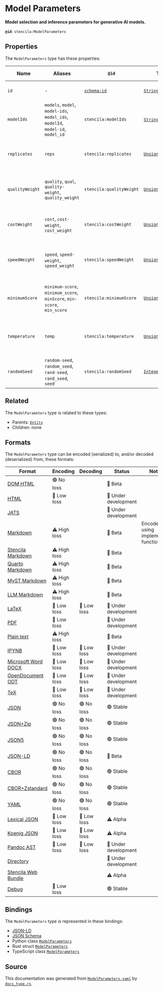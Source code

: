 # Model Parameters

**Model selection and inference parameters for generative AI models.**

**`@id`**: `stencila:ModelParameters`

## Properties

The `ModelParameters` type has these properties:

| Name            | Aliases                                                                        | `@id`                                | Type                                                                                                               | Description                                             | Inherited from                                                                                   |
| --------------- | ------------------------------------------------------------------------------ | ------------------------------------ | ------------------------------------------------------------------------------------------------------------------ | ------------------------------------------------------- | ------------------------------------------------------------------------------------------------ |
| `id`            | -                                                                              | [`schema:id`](https://schema.org/id) | [`String`](https://github.com/stencila/stencila/blob/main/docs/reference/schema/data/string.md)                    | The identifier for this item.                           | [`Entity`](https://github.com/stencila/stencila/blob/main/docs/reference/schema/other/entity.md) |
| `modelIds`      | `models`, `model`, `model-ids`, `model_ids`, `modelId`, `model-id`, `model_id` | `stencila:modelIds`                  | [`String`](https://github.com/stencila/stencila/blob/main/docs/reference/schema/data/string.md)*                   | The ids of the models to select.                        | -                                                                                                |
| `replicates`    | `reps`                                                                         | `stencila:replicates`                | [`UnsignedInteger`](https://github.com/stencila/stencila/blob/main/docs/reference/schema/data/unsigned-integer.md) | The number of replicate inferences to run per model id. | -                                                                                                |
| `qualityWeight` | `quality`, `qual`, `quality-weight`, `quality_weight`                          | `stencila:qualityWeight`             | [`UnsignedInteger`](https://github.com/stencila/stencila/blob/main/docs/reference/schema/data/unsigned-integer.md) | The relative weighting given to model quality (0-100).  | -                                                                                                |
| `costWeight`    | `cost`, `cost-weight`, `cost_weight`                                           | `stencila:costWeight`                | [`UnsignedInteger`](https://github.com/stencila/stencila/blob/main/docs/reference/schema/data/unsigned-integer.md) | The relative weighting given to model cost (0-100).     | -                                                                                                |
| `speedWeight`   | `speed`, `speed-weight`, `speed_weight`                                        | `stencila:speedWeight`               | [`UnsignedInteger`](https://github.com/stencila/stencila/blob/main/docs/reference/schema/data/unsigned-integer.md) | The relative weighting given to model speed (0-100).    | -                                                                                                |
| `minimumScore`  | `minimum-score`, `minimum_score`, `minScore`, `min-score`, `min_score`         | `stencila:minimumScore`              | [`UnsignedInteger`](https://github.com/stencila/stencila/blob/main/docs/reference/schema/data/unsigned-integer.md) | The minimum score for models to be selected (0-100).    | -                                                                                                |
| `temperature`   | `temp`                                                                         | `stencila:temperature`               | [`UnsignedInteger`](https://github.com/stencila/stencila/blob/main/docs/reference/schema/data/unsigned-integer.md) | The temperature option for model inference (0-100).     | -                                                                                                |
| `randomSeed`    | `random-seed`, `random_seed`, `rand-seed`, `rand_seed`, `seed`                 | `stencila:randomSeed`                | [`Integer`](https://github.com/stencila/stencila/blob/main/docs/reference/schema/data/integer.md)                  | The random seed used for the model (if possible)        | -                                                                                                |

## Related

The `ModelParameters` type is related to these types:

- Parents: [`Entity`](https://github.com/stencila/stencila/blob/main/docs/reference/schema/other/entity.md)
- Children: none

## Formats

The `ModelParameters` type can be encoded (serialized) to, and/or decoded (deserialized) from, these formats:

| Format                                                                                               | Encoding     | Decoding   | Status              | Notes                              |
| ---------------------------------------------------------------------------------------------------- | ------------ | ---------- | ------------------- | ---------------------------------- |
| [DOM HTML](https://github.com/stencila/stencila/blob/main/docs/reference/formats/dom.html.md)        | 🟢 No loss    |            | 🔶 Beta              |                                    |
| [HTML](https://github.com/stencila/stencila/blob/main/docs/reference/formats/html.md)                | 🔷 Low loss   |            | 🚧 Under development |                                    |
| [JATS](https://github.com/stencila/stencila/blob/main/docs/reference/formats/jats.md)                |              |            | 🚧 Under development |                                    |
| [Markdown](https://github.com/stencila/stencila/blob/main/docs/reference/formats/md.md)              | ⚠️ High loss |            | 🔶 Beta              | Encoded using implemented function |
| [Stencila Markdown](https://github.com/stencila/stencila/blob/main/docs/reference/formats/smd.md)    | ⚠️ High loss |            | 🔶 Beta              |                                    |
| [Quarto Markdown](https://github.com/stencila/stencila/blob/main/docs/reference/formats/qmd.md)      | ⚠️ High loss |            | 🔶 Beta              |                                    |
| [MyST Markdown](https://github.com/stencila/stencila/blob/main/docs/reference/formats/myst.md)       | ⚠️ High loss |            | 🔶 Beta              |                                    |
| [LLM Markdown](https://github.com/stencila/stencila/blob/main/docs/reference/formats/llmd.md)        | ⚠️ High loss |            | 🔶 Beta              |                                    |
| [LaTeX](https://github.com/stencila/stencila/blob/main/docs/reference/formats/latex.md)              | 🔷 Low loss   | 🔷 Low loss | 🚧 Under development |                                    |
| [PDF](https://github.com/stencila/stencila/blob/main/docs/reference/formats/pdf.md)                  | 🔷 Low loss   |            | 🚧 Under development |                                    |
| [Plain text](https://github.com/stencila/stencila/blob/main/docs/reference/formats/text.md)          | ⚠️ High loss |            | 🔶 Beta              |                                    |
| [IPYNB](https://github.com/stencila/stencila/blob/main/docs/reference/formats/ipynb.md)              | 🔷 Low loss   | 🔷 Low loss | 🚧 Under development |                                    |
| [Microsoft Word DOCX](https://github.com/stencila/stencila/blob/main/docs/reference/formats/docx.md) | 🔷 Low loss   | 🔷 Low loss | 🚧 Under development |                                    |
| [OpenDocument ODT](https://github.com/stencila/stencila/blob/main/docs/reference/formats/odt.md)     | 🔷 Low loss   | 🔷 Low loss | 🚧 Under development |                                    |
| [TeX](https://github.com/stencila/stencila/blob/main/docs/reference/formats/tex.md)                  | 🔷 Low loss   | 🔷 Low loss | 🚧 Under development |                                    |
| [JSON](https://github.com/stencila/stencila/blob/main/docs/reference/formats/json.md)                | 🟢 No loss    | 🟢 No loss  | 🟢 Stable            |                                    |
| [JSON+Zip](https://github.com/stencila/stencila/blob/main/docs/reference/formats/json.zip.md)        | 🟢 No loss    | 🟢 No loss  | 🟢 Stable            |                                    |
| [JSON5](https://github.com/stencila/stencila/blob/main/docs/reference/formats/json5.md)              | 🟢 No loss    | 🟢 No loss  | 🟢 Stable            |                                    |
| [JSON-LD](https://github.com/stencila/stencila/blob/main/docs/reference/formats/jsonld.md)           | 🟢 No loss    | 🟢 No loss  | 🔶 Beta              |                                    |
| [CBOR](https://github.com/stencila/stencila/blob/main/docs/reference/formats/cbor.md)                | 🟢 No loss    | 🟢 No loss  | 🟢 Stable            |                                    |
| [CBOR+Zstandard](https://github.com/stencila/stencila/blob/main/docs/reference/formats/cbor.zstd.md) | 🟢 No loss    | 🟢 No loss  | 🟢 Stable            |                                    |
| [YAML](https://github.com/stencila/stencila/blob/main/docs/reference/formats/yaml.md)                | 🟢 No loss    | 🟢 No loss  | 🟢 Stable            |                                    |
| [Lexical JSON](https://github.com/stencila/stencila/blob/main/docs/reference/formats/lexical.md)     | 🔷 Low loss   | 🔷 Low loss | ⚠️ Alpha            |                                    |
| [Koenig JSON](https://github.com/stencila/stencila/blob/main/docs/reference/formats/koenig.md)       | 🔷 Low loss   | 🔷 Low loss | ⚠️ Alpha            |                                    |
| [Pandoc AST](https://github.com/stencila/stencila/blob/main/docs/reference/formats/pandoc.md)        | 🔷 Low loss   | 🔷 Low loss | 🚧 Under development |                                    |
| [Directory](https://github.com/stencila/stencila/blob/main/docs/reference/formats/directory.md)      |              |            | 🚧 Under development |                                    |
| [Stencila Web Bundle](https://github.com/stencila/stencila/blob/main/docs/reference/formats/swb.md)  |              |            | ⚠️ Alpha            |                                    |
| [Debug](https://github.com/stencila/stencila/blob/main/docs/reference/formats/debug.md)              | 🔷 Low loss   |            | 🟢 Stable            |                                    |

## Bindings

The `ModelParameters` type is represented in these bindings:

- [JSON-LD](https://stencila.org/ModelParameters.jsonld)
- [JSON Schema](https://stencila.org/ModelParameters.schema.json)
- Python class [`ModelParameters`](https://github.com/stencila/stencila/blob/main/python/python/stencila/types/model_parameters.py)
- Rust struct [`ModelParameters`](https://github.com/stencila/stencila/blob/main/rust/schema/src/types/model_parameters.rs)
- TypeScript class [`ModelParameters`](https://github.com/stencila/stencila/blob/main/ts/src/types/ModelParameters.ts)

## Source

This documentation was generated from [`ModelParameters.yaml`](https://github.com/stencila/stencila/blob/main/schema/ModelParameters.yaml) by [`docs_type.rs`](https://github.com/stencila/stencila/blob/main/rust/schema-gen/src/docs_type.rs).
